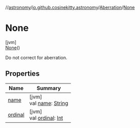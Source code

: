 //[astronomy](../../../../index.md)/[io.github.cosinekitty.astronomy](../../index.md)/[Aberration](../index.md)/[None](index.md)

# None

[jvm]\
[None](index.md)()

Do not correct for aberration.

## Properties

| Name | Summary |
|---|---|
| [name](../../-visibility/-morning/index.md#-372974862%2FProperties%2F-1216412040) | [jvm]<br>val [name](../../-visibility/-morning/index.md#-372974862%2FProperties%2F-1216412040): [String](https://kotlinlang.org/api/latest/jvm/stdlib/kotlin/-string/index.html) |
| [ordinal](../../-visibility/-morning/index.md#-739389684%2FProperties%2F-1216412040) | [jvm]<br>val [ordinal](../../-visibility/-morning/index.md#-739389684%2FProperties%2F-1216412040): [Int](https://kotlinlang.org/api/latest/jvm/stdlib/kotlin/-int/index.html) |

